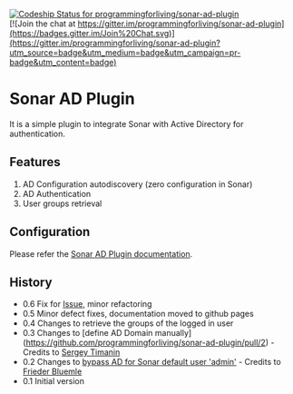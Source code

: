 [ ![Codeship Status for programmingforliving/sonar-ad-plugin](https://codeship.io/projects/4126c120-03a3-0132-04bb-1a827ae27d2a/status)](https://codeship.io/projects/30504)  
[![Join the chat at https://gitter.im/programmingforliving/sonar-ad-plugin](https://badges.gitter.im/Join%20Chat.svg)](https://gitter.im/programmingforliving/sonar-ad-plugin?utm_source=badge&utm_medium=badge&utm_campaign=pr-badge&utm_content=badge)

Sonar AD Plugin
===============
It is a simple plugin to integrate Sonar with Active Directory for authentication.

Features
--------
1. AD Configuration autodiscovery (zero configuration in Sonar)
2. AD Authentication
3. User groups retrieval

Configuration 
-------------
Please refer the [Sonar AD Plugin documentation](http://programmingforliving.github.io/sonar-ad-plugin/). 

History
-------
*  0.6  Fix for [Issue](https://github.com/programmingforliving/sonar-ad-plugin/issues/9), minor refactoring
*  0.5  Minor defect fixes, documentation moved to github pages
*  0.4  Changes to retrieve the groups of the logged in user
*  0.3  Changes to [define AD Domain manually] (https://github.com/programmingforliving/sonar-ad-plugin/pull/2) - Credits to [Sergey Timanin](https://github.com/timanin)
*  0.2  Changes to [bypass AD for Sonar default user 'admin'](https://github.com/programmingforliving/sonar-ad-plugin/issues/1) - Credits to [Frieder Bluemle](https://github.com/friederbluemle)
*  0.1  Initial version
